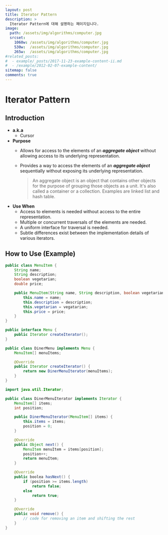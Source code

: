 ```yaml
---
layout: post
title: Iterator Pattern
description: >
  Iterator Pattern에 대해 설명하는 페이지입니다.
image: 
  path: /assets/img/algorithms/computer.jpg
  srcset:
    1060w: /assets/img/algorithms/computer.jpg
    530w:  /assets/img/algorithms/computer.jpg
    265w:  /assets/img/algorithms/computer.jpg
#related_posts:
#  - example/_posts/2017-11-23-example-content-ii.md
#  - /example/2012-02-07-example-content/
sitemap: false
comments: true
---
```


# Iterator Pattern

## Introduction
- **a.k.a**
  - Cursor
- **Purpose**
  - Allows for access to the elements of an ***aggregate object*** without allowing access to its underlying representation.
  - Provides a way to access the elements of an ***aggregate object*** sequentially without exposing its underlying representation.

    > An aggregate object is an object that contains other objects for the purpose of grouping those objects as a unit. It's also called a container or a collection. Examples are linked list and hash table.
- **Use When**
  - Access to elements is needed without access to the entire representation.
  - Multiple or concurrent traversals of the elements are needed.
  - A uniform interface for traversal is needed.
  - Subtle differences exist between the implementation details of various iterators.

## How to Use (Example)
```java
public class MenuItem {
    String name;
    String description;
    boolean vegetarian;
    double price;

    public MenuItem(String name, String description, boolean vegetarian, double price) {
        this.name = name;
        this.description = description;
        this.vegetarian = vegatarian;
        this.price = price;
    }
}
```

```java
public interface Menu {
    public Iterator createIterator();
}
```

```java
public class DinerMenu implements Menu {
    MenuItem[] menuItems;

    @Override
    public Iterator createIterator() {
        return new DinerMenuIterator(menuItems);
    }
}
```

```java
import java.util.Iterator;

public class DinerMenuIterator implements Iterator {
    MenuItem[] items;
    int position;

    public DinerMenuIterator(MenuItem[] items) {
        this.items = items;
        position = 0;
    }

    @Override
    public Object next() {
        MenuItem menuItem = items[position];
        position++;
        return menuItem;
    }

    @Override
    public boolea hasNext() {
        if (position >= items.length)
            return false;
        else
            return true;
    }

    @Override
    public void remove() {
        // code for removing an item and shifting the rest
    }
}
```